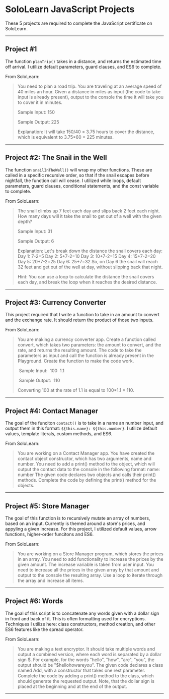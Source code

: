 # SoloLearn JavaScript Projects

These 5 projects are required to complete the JavaScript certificate on SoloLearn.

---

## Project #1

The function `planTrip()` takes in a distance, and returns the estimated time off arrival. I utilize default parameters, guard clauses, and ES6 to complete.

From SoloLearn:
> You need to plan a road trip. You are traveling at an average speed of 40 miles an hour.
> Given a distance in miles as input (the code to take input is already present), output to the console the time it will take you to cover it in minutes.
>
> Sample Input:
> 150
>
> Sample Output:
> 225
>
> Explanation: It will take 150/40 = 3.75 hours to cover the distance, which is equivalent to 3.75*60 = 225 minutes.

---

## Project #2: The Snail in the Well

The function `snailInTheWell()` will wrap my other functions. These are called in a specific recursive order, so that if the snail escapes before nightfall, the function call will cease. I utilized while loops, default parameters, guard clauses, conditional statements, and the const variable to complete.

From SoloLearn:
> The snail climbs up 7 feet each day and slips back 2 feet each night.
> How many days will it take the snail to get out of a well with the given depth?
>
> Sample Input:
> 31
>
> Sample Output:
> 6
>
> Explanation: Let's break down the distance the snail covers each day:
> Day 1: 7-2=5
> Day 2: 5+7-2=10
> Day 3: 10+7-2=15
> Day 4: 15+7-2=20
> Day 5: 20+7-2=25
> Day 6: 25+7=32
> So, on Day 6 the snail will reach 32 feet and get out of the well at day, without slipping back that night.
>
> Hint: You can use a loop to calculate the distance the snail covers each day, and break the loop when it reaches the desired distance.

---

## Project #3: Currency Converter

This project required that I write a function to take in an amount to convert and the exchange rate. It should return the product of those two inputs.

From SoloLearn:
> You are making a currency converter app.
> Create a function called convert, which takes two parameters: the amount to convert, and the rate, and returns the resulting amount.
> The code to take the parameters as input and call the function is already present in the Playground.
> Create the function to make the code work.
>
> Sample Input:
> 100
> 1.1
>
> Sample Output:
> 110
>
>Converting 100 at the rate of 1.1 is equal to 100*1.1 = 110.

---

## Project #4: Contact Manager

The goal of the funciton `contact()` is to take in a name an number input, and output them in this format: `${this.name}: ${this.number}`. I utilize default values, template literals, custom methods, and ES6.

From SoloLearn:
> You are working on a Contact Manager app.
> You have created the contact object constructor, which has two arguments, name and number.
> You need to add a print() method to the object, which will output the contact data to the console in the following format: name: number
> The given code declares two objects and calls their print() methods. Complete the code by defining the print() method for the objects.

---

## Project #5: Store Manager

The goal of this function is to recursively mutate an array of numbers, based on an input. Currently is themed around a store's prices, and appyling a given increase. For this project, I utilized default values, arrow functions, higher-order funcitons and ES6.

From SoloLearn:
> You are working on a Store Manager program, which stores the prices in an array.
> You need to add functionality to increase the prices by the given amount.
> The increase variable is taken from user input. You need to increase all the prices in the given array by that amount and output to the console the resulting array.
> Use a loop to iterate through the array and increase all items.

---

## Project #6: Words

The goal of this script is to concatenate any words given with a dollar sign in front and back of it. This is often formatting used for encryptions. Techniques I utilize here: class constructors, method creation, and other ES6 features like the spread operator.

From SoloLearn:
> You are making a text encryptor. It should take multiple words and output a combined version, where each word is separated by a dollar sign $.
> For example, for the words "hello", "how", "are", "you", the output should be "$hello$how$are$you$".
> The given code declares a class named Add, with a constructor that takes one rest parameter.
> Complete the code by adding a print() method to the class, which should generate the requested output.
> Note, that the dollar sign is placed at the beginning and at the end of the output.

---
